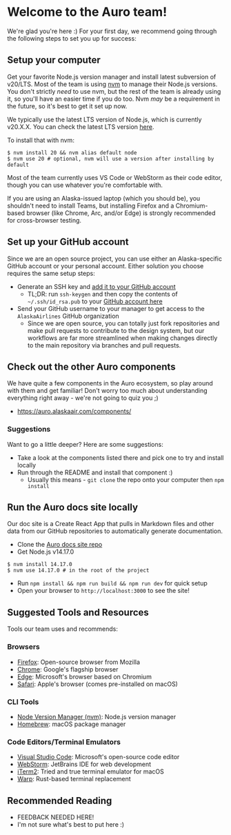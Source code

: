 # Welcome to the Auro team!

We're glad you're here :) For your first day, we recommend going through the following steps to set you up for success:

## Setup your computer

Get your favorite Node.js version manager and install latest subversion of v20/LTS. Most of the team is using
[nvm](https://nvm.sh) to manage their Node.js versions. You don't strictly _need_ to use nvm, but the rest of the team
is already using it, so you'll have an easier time if you do too. Nvm _may_ be a requirement in the future, so it's
best to get it set up now.

We typically use the latest LTS version of Node.js, which is currently v20.X.X. You can check the latest LTS version
[here](https://nodejs.org/en/).

To install that with nvm:
```shell
$ nvm install 20 && nvm alias default node
$ nvm use 20 # optional, nvm will use a version after installing by default
```

Most of the team currently uses VS Code or WebStorm as their code editor, though you can use whatever you're comfortable with.

If you are using an Alaska-issued laptop (which you should be), you shouldn't need to install Teams, but installing
Firefox and a Chromium-based browser (like Chrome, Arc, and/or Edge) is strongly recommended for cross-browser testing.

## Set up your GitHub account
Since we are an open source project, you can use either an Alaska-specific GitHub account or your personal account.
Either solution you choose requires the same setup steps:

- Generate an SSH key and [add it to your GitHub account ](https://docs.github.com/en/github/authenticating-to-github/connecting-to-github-with-ssh)
  - TL;DR: run `ssh-keygen` and then copy the contents of `~/.ssh/id_rsa.pub` to your [GitHub account here](https://github.com/settings/keys)
- Send your GitHub username to your manager to get access to the `AlaskaAirlines` GitHub organization
  - Since we are open source, you can totally just fork repositories and make pull requests to contribute to the design system,
  but our workflows are far more streamlined when making changes directly to the main repository via branches and pull requests.

## Check out the other Auro components
We have quite a few components in the Auro ecosystem, so play around with them and get familiar! Don't worry too much
about understanding everything right away - we're not going to quiz you ;) 

- https://auro.alaskaair.com/components/

### Suggestions
Want to go a little deeper? Here are some suggestions:
- Take a look at the components listed there and pick one to try and install locally
- Run through the README and install that component :)
    - Usually this means - `git clone` the repo onto your computer then `npm install`

## Run the Auro docs site locally
Our doc site is a Create React App that pulls in Markdown files and other data from our GitHub repositories to
automatically generate documentation.

- Clone the [Auro docs site repo](https://github.com/AlaskaAirlines/AuroDocsSite)
- Get Node.js v14.17.0
```shell
$ nvm install 14.17.0
$ nvm use 14.17.0 # in the root of the project
```
- Run `npm install && npm run build && npm run dev` for quick setup
- Open your browser to `http://localhost:3000` to see the site!

## Suggested Tools and Resources
Tools our team uses and recommends:

### Browsers
- [Firefox](https://www.mozilla.org/en-US/firefox/new/): Open-source browser from Mozilla
- [Chrome](https://www.google.com/chrome/): Google's flagship browser
- [Edge](https://www.microsoft.com/en-us/edge): Microsoft's browser based on Chromium
- [Safari](https://www.apple.com/safari/): Apple's browser (comes pre-installed on macOS)

### CLI Tools
- [Node Version Manager (nvm)](https://nvm.sh): Node.js version manager
- [Homebrew](https://brew.sh): macOS package manager

### Code Editors/Terminal Emulators
- [Visual Studio Code](https://code.visualstudio.com/): Microsoft's open-source code editor
- [WebStorm](https://www.jetbrains.com/webstorm/): JetBrains IDE for web development
- [iTerm2](https://iterm2.com/): Tried and true terminal emulator for macOS
- [Warp](https://warp.dev/): Rust-based terminal replacement 

## Recommended Reading
- FEEDBACK NEEDED HERE!
- I'm not sure what's best to put here :)